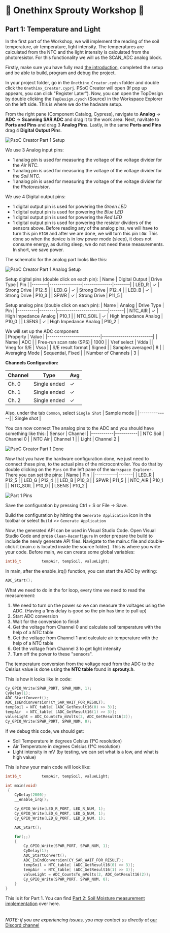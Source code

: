 # 🚀 Onethinx Sprouty Workshop 🚀

## Part 1: Temperature and Light

In the first part of the Workshop, we will implement the reading of the soil temperature, air temperature, light intensity. The temperatures are calculated from the NTC and the light intensity is calculated from the photoresistor. For this functionality we will us the SCAN_ADC analog block.

Firstly, make sure you have fully read [the introduction](../Part_0_Introduction), completed the setup and be able to build, program and debug the project. 

In your project folder, go in the `Onethinx_Creator.cydsn` folder and double click the `Onethinx_Creator.cyprj`. PSoC Creator will open (If pop up appears, you can click "Register Later"). Now, you can open the TopDesign by double clicking the `TopDesign.cysch` (Source) in the Workspace Explorer on the left side. This is where we do the hadware setup.

From the right pane (Component Catalog, Cypress), navigate to **Analog** -> **ADC** -> **Scanning SAR ADC** and drag it to the work area. Next, navitate to **Ports and Pins** and drag 3 **Analog Pin**s. Lastly, in the same **Ports and Pins** drag 4 **Digital Output Pin**s.

![PsoC Creator Part 1 Setup](../assets/img/P1Setup.png)

We use 3 Analog input pins:
* 1 analog pin is used for measuring the voltage of the voltage divider for the *Air NTC*.
* 1 analog pin is used for measuring the voltage of the voltage divider for the *Soil NTC*.
* 1 analog pin is used for measuring the voltage of the voltage divider for the *Photoresistor*.

We use 4 Digital output pins:
* 1 digital output pin is used for powering the *Green LED*
* 1 digital output pin is used for powering the *Blue LED*
* 1 digital output pin is used for powering the *Red LED*
* 1 digital output pin is used for powering the resistor dividers of the sensors above. Before reading any of the analog pins, we will have to turn this pin `HIGH` and after we are done, we will turn this pin `LOW`. This done so when the device is in low power mode (sleep), it does not consume energy, as during sleep, we do not need these measurements. In short, we save power.

The schematic for the analog part looks like this:

![PsoC Creator Part 1 Analog Setup](../assets/img/P1Analog.png)

Setup digital pins (double click on each pin):
| Name   | Digital Output | Drive Type   | Pin    |
|--------|----------------|--------------|--------|
| LED_R  | ✓              | Strong Drive | P12_5  |
| LED_G  | ✓              | Strong Drive | P12_4  |
| LED_B  | ✓              | Strong Drive | P10_3  |
| SPWR   | ✓              | Strong Drive | P11_5  |

Setup analog pins (double click on each pin):
| Name     | Analog | Drive Type              | Pin   |
|----------|--------|-------------------------|-------|
| NTC_AIR  | ✓      | High Impedance Analog   | P10_1 |
| NTC_SOIL | ✓      | High Impedance Analog   | P10_0 |
| LSENS    | ✓      | High Impedance Analog   | P10_2 |


We will set up the ADC component: <br>
| Property                 | Value                   |
|--------------------------|-------------------------|
| Name                     | ADC                     |
| Free-run scan rate (SPS) | 1000                    |
| Vref select              | Vdda                    |
| Vneg for S/E             | Vssa                    |
| S/E result format        | Signed                  |
| Samples averaged         | 8                       |
| Averaging Mode           | Sequential, Fixed       |
| Number of Channels       | 3                       |

**Channels Configuration:**

| Channel | Type         | Avg |
|---------|--------------|-----|
| Ch. 0   | Single ended | ✓   |
| Ch. 1   | Single ended | ✓   |
| Ch. 2   | Single ended | ✓   |

Also, under the tab `Common`, select `Single Shot`
| Sample mode  |
|--------------|
| Single shot  |

You can now connect The analog pins to the ADC and you should have something like this:
| Sensor    | Channel   |
|-----------|-----------|
| NTC Soil  | Channel 0 |
| NTC Air   | Channel 1 |
| Light     | Channel 2 |


![PsoC Creator Part 1 Done](../assets/img/P1Done.png)

Now that you have the hardware configuration done, we just need to connect these pins, to the actual pins of the microcontroller. You do that by double clicking on the `Pins` on the left pane of the `Workspace Explorer`. There you can set the pins:
| Name      | Pin   |
|-----------|-------|
| LED_R     | P12_5 |
| LED_G     | P12_4 |
| LED_B     | P10_3 |
| SPWR      | P11_5 |
| NTC_AIR   | P10_1 |
| NTC_SOIL  | P10_0 |
| LSENS     | P10_2 |

![Part 1 Pins](../assets/img/P1Pins.png)

Save the configuration by pressing Ctrl + S or File -> Save.

Build the configuration by hitting the `Generate Application` icon in the toolbar or select `Build` >> `Generate Application`

Now, the generated API can be used in Visual Studio Code. Open Visual Studio Code and press `Clean-Reconfigure` in order prepare the build to include the newly generate API files. Navigate to the main.c file and double-click it (main.c is located inside the source folder). This is where you write your code. Before main, we can create some global variables:

```c
int16_t 		tempAir, tempSoil, valueLight;
```

In main, after the enable_irq() function, you can start the ADC by writing:

```c
ADC_Start();
```

What we need to do in the for loop, every time we need to read the measurement:
1. We need to turn on the power so we can measure the voltages using the ADC. (Having a 1ms delay is good so the pin has time to pull up)
2. Start ADC conversion
3. Wait for the conversion to finish
4. Get the voltage from Channel 0 and calculate soil temperature with the help of a NTC table
5. Get the voltage from Channel 1 and calculate air temperature with the help of a NTC table
6. Get the voltage from Channel 3 to get light intensity
7. Turn off the power to these "sensors".

The temperature conversion from the voltage read from the ADC to the Celsius value is done using the **NTC table** found in **sprouty.h**.

This is how it looks like in code:

```c
Cy_GPIO_Write(SPWR_PORT, SPWR_NUM, 1);					
CyDelay(1);												
ADC_StartConvert();										
ADC_IsEndConversion(CY_SAR_WAIT_FOR_RESULT);			
tempSoil = NTC_table[ (ADC_GetResult16(0) >> 3)];		
tempAir  = NTC_table[ (ADC_GetResult16(1) >> 3)];		
valueLight = ADC_CountsTo_mVolts(2, ADC_GetResult16(2));
Cy_GPIO_Write(SPWR_PORT, SPWR_NUM, 0);					
```

If we debug this code, we should get:
* Soil Temperature in degrees Celsius (1°C resolution)
* Air Temperature in degrees Celsius (1°C resolution)
* Light intensity in mV (by testing, we can set what is a low, and what is high value)

This is how your main code will look like:

```c
int16_t 		tempAir, tempSoil, valueLight;

int main(void)
 {
	CyDelay(2000);
	__enable_irq();

	Cy_GPIO_Write(LED_R_PORT, LED_R_NUM, 1);
	Cy_GPIO_Write(LED_G_PORT, LED_G_NUM, 1);
	Cy_GPIO_Write(LED_B_PORT, LED_B_NUM, 1);

	ADC_Start();

	for(;;)
	{					
		Cy_GPIO_Write(SPWR_PORT, SPWR_NUM, 1);							
		CyDelay(1);														
		ADC_StartConvert();												
		ADC_IsEndConversion(CY_SAR_WAIT_FOR_RESULT);					
		tempSoil = NTC_table[ (ADC_GetResult16(0) >> 3)];				
		tempAir  = NTC_table[ (ADC_GetResult16(1) >> 3)];				
		valueLight = ADC_CountsTo_mVolts(2, ADC_GetResult16(2));		
		Cy_GPIO_Write(SPWR_PORT, SPWR_NUM, 0);							
	}
}
```

This is it for Part 1. You can find [Part 2: Soil Moisture measurement implementation](../Part_2_Soil_Moisture) over here.<br><br><br>
*NOTE: if you are experiencing issues, you may contact us directly at* [our Discord channel](https://discord.gg/CvzZwXDk)<br>

